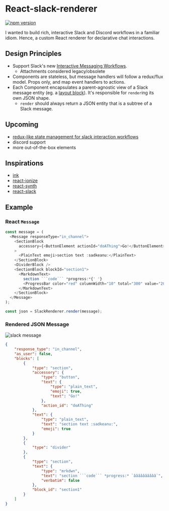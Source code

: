 # React-slack-renderer

[![npm version](https://img.shields.io/npm/v/react-slack-renderer.svg?style=for-the-badge)](https://npmjs.org/package/react-slack-renderer "View this project on npm")

I wanted to build rich, interactive Slack and Discord workflows in a familiar idiom. Hence, a custom React renderer for declarative chat interactions.

## Design Principles

* Support Slack's new [Interactive Messaging Workflows](https://api.slack.com/messaging/interactivity).
  * Attachments considered legacy/obsolete
* Components are stateless, but message handlers will follow a redux/flux model. Props only, and map event handlers to actions.
* Each Component encapsulates a parent-agnostic view of a Slack message entity (eg. a [layout block](https://api.slack.com/reference/messaging/blocks)). It's responsible for `render`ing its own JSON shape.
  * `render` should always return a JSON entity that is a subtree of a Slack message.

## Upcoming

* [redux-like state management for slack interaction workflows](https://github.com/andycmaj/react-chat-renderer/issues/4)
* discord support
* more out-of-the-box elements

## Inspirations

* [ink](https://github.com/vadimdemedes/ink/blob/master/src/reconciler.js)
* [react-ionize](https://github.com/mhink/react-ionize/blob/master/src/IonizeHostConfig.js)
* [react-synth](https://github.com/FormidableLabs/react-synth)
* [react-slack](https://github.com/andreyvital/react-slack-renderer/blob/master/components/SlackAttachment.js)

## Example

### React `Message`

```js
const message = (
  <Message responseType="in_channel">
    <SectionBlock
      accessory={<ButtonElement actionId="doAThing">Go!</ButtonElement>}
    >
      <PlainText emoji>section text :sadkeanu:</PlainText>
    </SectionBlock>
    <DividerBlock />
    <SectionBlock blockId="section1">
      <MarkdownText>
        section ```code``` *progress:*{' '}
        <ProgressBar color="red" columnWidth="10" total="300" value="200" />
      </MarkdownText>
    </SectionBlock>
  </Message>
);

const json = SlackRenderer.render(message);
```

### Rendered JSON Message

![slack message](https://www.dropbox.com/s/gheqc7lnmgytuzd/slack-message.png?dl=1)

```json
{
    "response_type": "in_channel",
    "as_user": false,
    "blocks": [
        {
            "type": "section",
            "accessory": {
                "type": "button",
                "text": {
                    "type": "plain_text",
                    "emoji": true,
                    "text": "Go!"
                },
                "action_id": "doAThing"
            },
            "text": {
                "type": "plain_text",
                "text": "section text :sadkeanu:",
                "emoji": true
            }
        },
        {
            "type": "divider"
        },
        {
            "type": "section",
            "text": {
                "type": "mrkdwn",
                "text": "section ```code``` *progress:* `ââââââââââ`",
                "verbatim": false
            },
            "block_id": "section1"
        }
    ]
}
```
